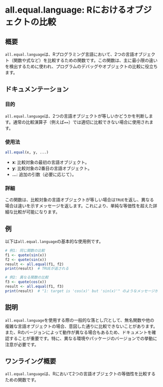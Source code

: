 <!--
Meta Description: # all.equal.language: Rにおけるオブジェクトの比較 ## 概要 `all.equal.language`は、Rプログラミング言語において、2つの言語オブジェクト（関数や式など）を比較するための関数です。この関数は、主に最小限の違いを検出するために使われ、プログラムのデバッグやオ...
Meta Keywords: all, equal, language, result, quote
-->

# all.equal.language: Rにおけるオブジェクトの比較

## 概要
`all.equal.language`は、Rプログラミング言語において、2つの言語オブジェクト（関数や式など）を比較するための関数です。この関数は、主に最小限の違いを検出するために使われ、プログラムのデバッグやオブジェクトの比較に役立ちます。

## ドキュメンテーション
### 目的
`all.equal.language`は、2つの言語オブジェクトが等しいかどうかを判断します。通常の比較演算子（例えば`==`）では適切に比較できない場合に使用されます。

### 使用法
```R
all.equal(x, y, ...)
```
- **x**: 比較対象の最初の言語オブジェクト。
- **y**: 比較対象の2番目の言語オブジェクト。
- **...**: 追加の引数（必要に応じて）。

### 詳細
この関数は、比較対象の言語オブジェクトが等しい場合は`TRUE`を返し、異なる場合は違いを示すメッセージを返します。これにより、単純な等価性を超えた詳細な比較が可能になります。

## 例
以下は`all.equal.language`の基本的な使用例です。

```R
# 例1: 同じ関数の比較
f1 <- quote(sin(x))
f2 <- quote(sin(x))
result <- all.equal(f1, f2)
print(result)  # TRUEが返される

# 例2: 異なる関数の比較
f3 <- quote(cos(x))
result <- all.equal(f1, f3)
print(result)  # "1: target is 'cos(x)' but 'sin(x)'" のようなメッセージが返される
```

## 説明
`all.equal.language`を使用する際の一般的な落とし穴として、無名関数や他の複雑な言語オブジェクトの場合、意図した通りに比較できないことがあります。また、Rのバージョンによって動作が異なる場合もあるため、ドキュメントを確認することが重要です。特に、異なる環境やパッケージのバージョンでの挙動に注意が必要です。

## ワンライング概要
`all.equal.language`は、Rにおいて2つの言語オブジェクトの等価性を比較するための関数です。